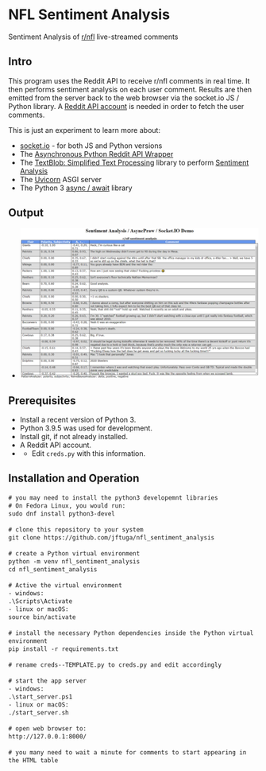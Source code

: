 # NFL Sentiment Analysis
Sentiment Analysis of [r/nfl](https://www.reddit.com/r/nfl/) live-streamed comments

## Intro
This program uses the Reddit API to receive r/nfl comments in real time.  It then performs sentiment analysis on each user comment.  Results are then emitted from the server back to the web browser via the socket.io JS / Python library. A [Reddit API account](https://www.reddit.com/dev/api/) is needed in order to fetch the user comments.

This is just an experiment to learn more about:

* [socket.io](https://socket.io/) - for both JS and Python versions
* The [Asynchronous Python Reddit API Wrapper](https://github.com/praw-dev/asyncpraw)
* The [TextBlob: Simplified Text Processing](https://textblob.readthedocs.io/) library to perform [Sentiment Analysis](https://en.wikipedia.org/wiki/Sentiment_analysis)
* The [Uvicorn](https://www.uvicorn.org/) ASGI server
* The Python 3 [async / await](https://docs.python.org/3/library/asyncio-task.html) library

## Output
* ![Example Output from web browser](output.png)

## Prerequisites
* Install a recent version of Python 3.
* Python 3.9.5 was used for development.
* Install git, if not already installed.
* A Reddit API account.
* * Edit `creds.py` with this information.

## Installation and Operation
```
# you may need to install the python3 developemnt libraries
# On Fedora Linux, you would run:
sudo dnf install python3-devel

# clone this repository to your system
git clone https://github.com/jftuga/nfl_sentiment_analysis

# create a Python virtual environment
python -m venv nfl_sentiment_analysis
cd nfl_sentiment_analysis

# Active the virtual environment
- windows:
.\Scripts\Activate
- linux or macOS:
source bin/activate

# install the necessary Python dependencies inside the Python virtual environment
pip install -r requirements.txt

# rename creds--TEMPLATE.py to creds.py and edit accordingly

# start the app server
- windows:
.\start_server.ps1
- linux or macOS:
./start_server.sh

# open web browser to:
http://127.0.0.1:8000/

# you many need to wait a minute for comments to start appearing in the HTML table
```
